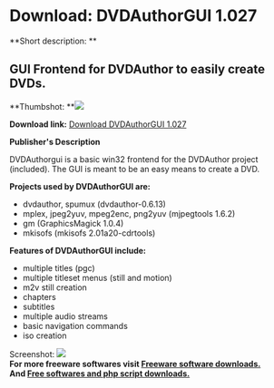 # Download: DVDAuthorGUI 1.027

**Short description: **

## GUI Frontend for DVDAuthor to easily create DVDs.

  
**Thumbshot: **![](http://www.freewarefiles.com/screenshot/dvdauthorgui_md.gif)   
  
**Download link:** [Download DVDAuthorGUI 1.027](http://freesoftwares.boysofts.com/DVDAuthorGUI_program_17777.html)  
  

**Publisher's Description**  
  

DVDAuthorgui is a basic win32 frontend for the DVDAuthor project (included).
The GUI is meant to be an easy means to create a DVD.

**Projects used by DVDAuthorGUI are:**

  * dvdauthor, spumux (dvdauthor-0.6.13) 
  * mplex, jpeg2yuv, mpeg2enc, png2yuv (mjpegtools 1.6.2) 
  * gm (GraphicsMagick 1.0.4) 
  * mkisofs (mkisofs 2.01a20-cdrtools) 

**Features of DVDAuthorGUI include:**

  * multiple titles (pgc) 
  * multiple titleset menus (still and motion) 
  * m2v still creation 
  * chapters 
  * subtitles 
  * multiple audio streams 
  * basic navigation commands 
  * iso creation 

  
  
Screenshot: ![](http://www.freewarefiles.com/screenshot/dvdauthorgui.gif)  
**For more freeware softwares visit [Freeware software downloads.](http://freesoftwares.boysofts.com/)**   
**And [Free softwares and php script downloads.](http://www.boysofts.com/)**

